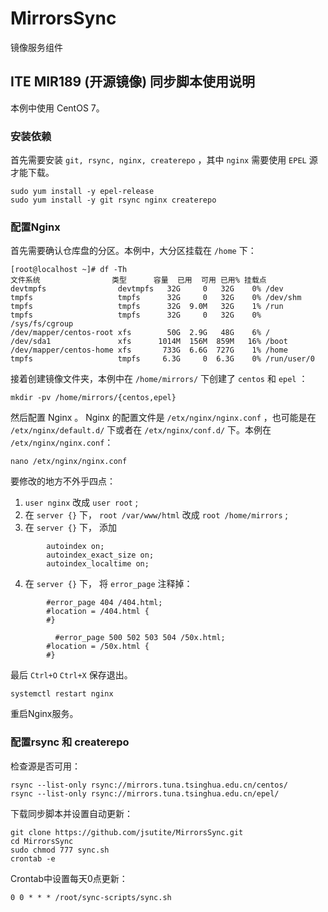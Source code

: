 # MirrorsSync
镜像服务组件

## ITE MIR189 (开源镜像) 同步脚本使用说明

本例中使用 CentOS 7。

### 安装依赖

首先需要安装 `git, rsync, nginx, createrepo` ，其中 `nginx` 需要使用 `EPEL` 源才能下载。

```shell
sudo yum install -y epel-release
sudo yum install -y git rsync nginx createrepo
```

### 配置Nginx

首先需要确认仓库盘的分区。本例中，大分区挂载在 `/home` 下：

```shell
[root@localhost ~]# df -Th
文件系统                类型      容量  已用  可用 已用% 挂载点
devtmpfs                devtmpfs   32G     0   32G    0% /dev
tmpfs                   tmpfs      32G     0   32G    0% /dev/shm
tmpfs                   tmpfs      32G  9.0M   32G    1% /run
tmpfs                   tmpfs      32G     0   32G    0% /sys/fs/cgroup
/dev/mapper/centos-root xfs        50G  2.9G   48G    6% /
/dev/sda1               xfs      1014M  156M  859M   16% /boot
/dev/mapper/centos-home xfs       733G  6.6G  727G    1% /home
tmpfs                   tmpfs     6.3G     0  6.3G    0% /run/user/0
```

接着创建镜像文件夹，本例中在 `/home/mirrors/` 下创建了 `centos` 和 `epel` ：

```
mkdir -pv /home/mirrors/{centos,epel}
```

然后配置 Nginx 。 Nginx 的配置文件是 `/etx/nginx/nginx.conf` ，也可能是在 `/etx/nginx/default.d/` 下或者在 `/etx/nginx/conf.d/` 下。本例在 `/etx/nginx/nginx.conf`：

```
nano /etx/nginx/nginx.conf
```

要修改的地方不外乎四点：

1. `user nginx` 改成 `user root` ;
2. 在 `server {}` 下， `root /var/www/html` 改成 `root /home/mirrors` ;
3. 在 `server {}` 下， 添加
```
        autoindex on;
        autoindex_exact_size on;
        autoindex_localtime on;
```
4. 在 `server {}` 下， 将 `error_page` 注释掉：
```
        #error_page 404 /404.html;
        #location = /404.html {
        #}

	      #error_page 500 502 503 504 /50x.html;
        #location = /50x.html {
        #}
```

最后 `Ctrl+O` `Ctrl+X` 保存退出。

```
systemctl restart nginx
```

重启Nginx服务。

### 配置rsync 和 createrepo

<!--外网连不上，清华源来凑-->

检查源是否可用：

```
rsync --list-only rsync://mirrors.tuna.tsinghua.edu.cn/centos/
rsync --list-only rsync://mirrors.tuna.tsinghua.edu.cn/epel/
```

下载同步脚本并设置自动更新：

```
git clone https://github.com/jsutite/MirrorsSync.git
cd MirrorsSync
sudo chmod 777 sync.sh
crontab -e
```

Crontab中设置每天0点更新：

```
0 0 * * * /root/sync-scripts/sync.sh
```

